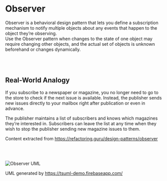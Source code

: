 # Observer

Observer is a behavioral design pattern that lets you define a subscription mechanism to notify multiple objects about any events that happen to the object they’re observing.   
 Use the Observer pattern when changes to the state of one object may require changing other objects, and the actual set of objects is unknown beforehand or changes dynamically.



<br /><br />

##  Real-World Analogy

If you subscribe to a newspaper or magazine, you no longer need to go to the store to check if the next issue is available. Instead, the publisher sends new issues directly to your mailbox right after publication or even in advance.

The publisher maintains a list of subscribers and knows which magazines they’re interested in. Subscribers can leave the list at any time when they wish to stop the publisher sending new magazine issues to them.


Content extracted from https://refactoring.guru/design-patterns/observer

<br /><br />

![Observer UML](/images/observer-uml.svg)

UML generated by https://tsuml-demo.firebaseapp.com/